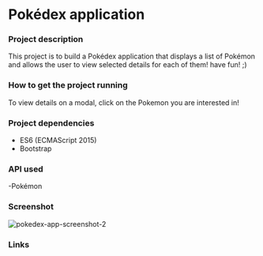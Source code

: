 
# Pokédex application

### Project description

This project is to build a Pokédex application that displays a list of Pokémon and allows the user to view selected details for each of them! have fun! ;)

### How to get the project running

To view details on a modal, click on the Pokemon you are interested in!

### Project dependencies

- ES6 (ECMAScript 2015)
- Bootstrap

### API used

-Pokémon


### Screenshot

![pokedex-app-screenshot-2](https://user-images.githubusercontent.com/85830416/146800940-8f852f47-8ec8-489c-babf-cb4c81d9e318.png)

<!--![yayeh-kebte-portfolio](https://user-images.githubusercontent.com/85830416/145679755-46ad638a-89d3-411b-9b3a-c58d82cb4192.png)-->

### Links
